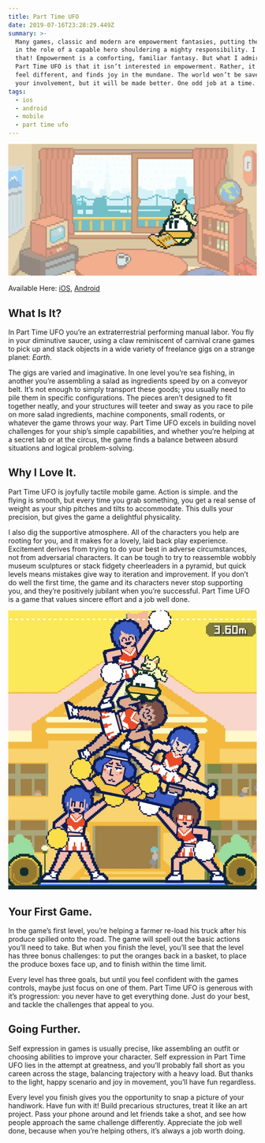 ```yaml
---
title: Part Time UFO
date: 2019-07-16T23:28:29.449Z
summary: >-
  Many games, classic and modern are empowerment fantasies, putting the player
  in the role of a capable hero shouldering a mighty responsibility. I love
  that! Empowerment is a comforting, familiar fantasy. But what I admire about
  Part Time UFO is that it isn’t interested in empowerment. Rather, it makes you
  feel different, and finds joy in the mundane. The world won’t be saved for
  your involvement, but it will be made better. One odd job at a time. 
tags:
  - ios
  - android
  - mobile
  - part time ufo
---
```

![Part time UFO reading a magazine in its apartment.](/static/img/img_1512-2.jpeg "The dog is optional, if you could ever say that.")



Available Here: [iOS](https://apps.apple.com/us/app/part-time-ufo/id1279621108), [Android](https://play.google.com/store/apps/details?id=jp.halegg.nazcaf&hl=en_US)

## What Is It?

In Part Time UFO you’re an extraterrestrial performing manual labor. You fly in your diminutive saucer, using a claw reminiscent of carnival crane games to pick up and stack objects in a wide variety of freelance gigs on a strange planet: _Earth_. 

The gigs are varied and imaginative. In one level you’re sea fishing, in another you’re assembling a salad as ingredients speed by on a conveyor belt. It’s not enough to simply transport these goods; you usually need to pile them in specific configurations. The pieces aren’t designed to fit together neatly, and your structures will teeter and sway as you race to pile on more salad ingredients, machine components, small rodents, or whatever the game throws your way. Part Time UFO excels in building novel challenges for your ship’s simple capabilities, and whether you’re helping at a secret lab or at the circus, the game finds a balance between absurd situations and logical problem-solving. 

## Why I Love It.

Part Time UFO is joyfully tactile mobile game. Action is simple. and the flying is smooth, but every time you grab something, you get a real sense of weight as your ship pitches and tilts to accommodate. This dulls your precision, but gives the game a delightful physicality. 

I also dig the supportive atmosphere. All of the characters you help are rooting for you, and it makes for a lovely, laid back play experience. Excitement derives from trying to do your best in adverse circumstances, not from adversarial characters. It can be tough to try to reassemble wobbly museum sculptures or stack fidgety cheerleaders in a pyramid, but quick levels means mistakes give way to iteration and improvement. If you don’t do well the first time, the game and its characters never stop supporting you, and they’re positively jubilant when you’re successful. Part Time UFO is a game that values sincere effort and a job well done. 

![A stack of cheerleaders making a lopsided pyramid. An man is stabilizing the center, looking uncomfortable. ](/static/img/img_1440-2.jpeg "You stack all kinds of things.")

## Your First Game.

In the game’s first level, you’re helping a farmer re-load his truck after his produce spilled onto the road. The game will spell out the basic actions you’ll need to take. But when you finish the level, you’ll see that the level has three bonus challenges: to put the oranges back in a basket, to place the produce boxes face up, and to finish within the time limit. 

Every level has three goals, but until you feel confident with the games controls, maybe just focus on one of them. Part Time UFO is generous with it’s progression: you never have to get everything done. Just do your best, and tackle the challenges that appeal to you. 

## Going Further.

Self expression in games is usually precise, like assembling an outfit or choosing abilities to improve your character. Self expression in Part Time UFO lies in the attempt at greatness, and you’ll probably fall short as you careen across the stage, balancing trajectory with a heavy load. But thanks to the light, happy scenario and joy in movement, you’ll have fun regardless. 

Every level you finish gives you the opportunity to snap a picture of your handiwork. Have fun with it! Build precarious structures, treat it like an art project. Pass your phone around and let friends take a shot, and see how people approach the same challenge differently. Appreciate the job well done, because when you’re helping others, it’s always a job worth doing.
